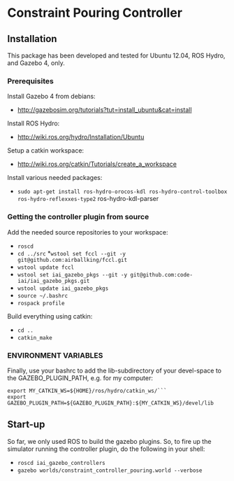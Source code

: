 # Constraint Pouring Controller

## Installation
This package has been developed and tested for Ubuntu 12.04, ROS Hydro, and Gazebo 4, only.

### Prerequisites
Install Gazebo 4 from debians:
  * http://gazebosim.org/tutorials?tut=install_ubuntu&cat=install

Install ROS Hydro:
  * http://wiki.ros.org/hydro/Installation/Ubuntu

Setup a catkin workspace:
  * http://wiki.ros.org/catkin/Tutorials/create_a_workspace

Install various needed packages:
  * ```sudo apt-get install ros-hydro-orocos-kdl ros-hydro-control-toolbox ros-hydro-reflexxes-type2``` ros-hydro-kdl-parser

### Getting the controller plugin from source
Add the needed source repositories to your workspace:
  * ```roscd```
  * ```cd ../src```
  *```wstool set fccl --git -y git@github.com:airballking/fccl.git```
  * ```wstool update fccl```
  * ```wstool set iai_gazebo_pkgs --git -y git@github.com:code-iai/iai_gazebo_pkgs.git```
  * ```wstool update iai_gazebo_pkgs```
  * ```source ~/.bashrc```
  * ```rospack profile```

Build everything using catkin:
  * ```cd ..```
  * ```catkin_make```

### ENVIRONMENT VARIABLES
Finally, use your bashrc to add the lib-subdirectory of your devel-space to the GAZEBO_PLUGIN_PATH, e.g. for my computer:
  ```
  export MY_CATKIN_WS=${HOME}/ros/hydro/catkin_ws/```
  export GAZEBO_PLUGIN_PATH=${GAZEBO_PLUGIN_PATH}:${MY_CATKIN_WS}/devel/lib
  ```

## Start-up
So far, we only used ROS to build the gazebo plugins. So, to fire up the simulator running the controller plugin, do the following in your shell:
  * ```roscd iai_gazebo_controllers```
  * ```gazebo worlds/constraint_controller_pouring.world --verbose```

